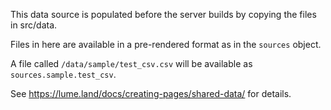 This data source is populated before the server builds by copying
the files in src/data.

Files in here are available in a pre-rendered format as in the
`sources` object.

A file called `/data/sample/test_csv.csv` will be available as
`sources.sample.test_csv`.

See <https://lume.land/docs/creating-pages/shared-data/> for details.